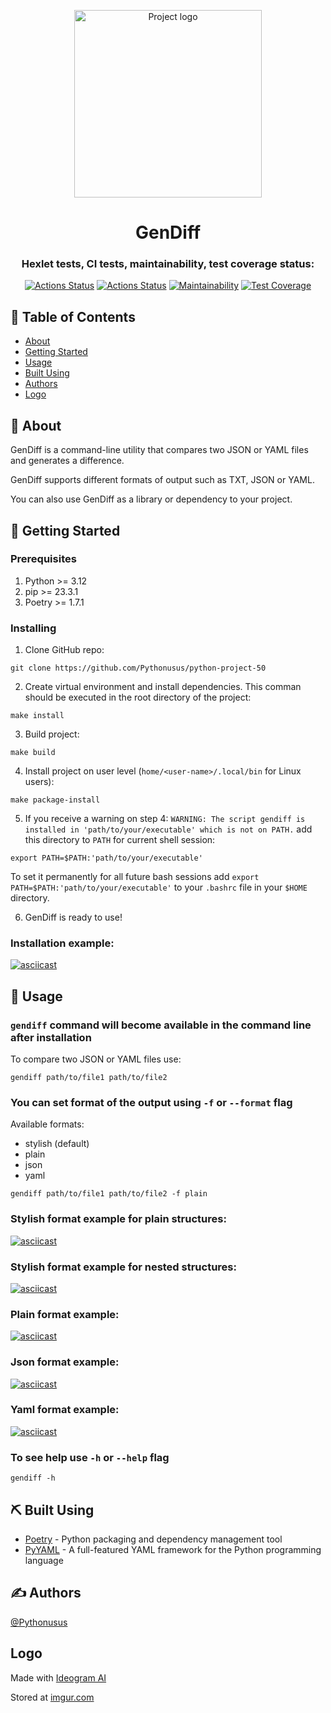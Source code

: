 <p align="center">
 <img width=300px height=300px src="https://imgur.com/042gx4E.png" alt="Project logo">
</p>

<h1 align="center">GenDiff</h1>

<div align="center">

### Hexlet tests, CI tests, maintainability, test coverage status:
[![Actions Status](https://github.com/Pythonusus/python-project-50/actions/workflows/hexlet-check.yml/badge.svg)](https://github.com/Pythonusus/python-project-50/actions)
[![Actions Status](https://github.com/Pythonusus/python-project-50/actions/workflows/python-ci.yml/badge.svg)](https://github.com/Pythonusus/python-project-50/actions)
[![Maintainability](https://api.codeclimate.com/v1/badges/2a82e8b1b0f8354ce79e/maintainability)](https://codeclimate.com/github/Pythonusus/python-project-50/maintainability)
[![Test Coverage](https://api.codeclimate.com/v1/badges/2a82e8b1b0f8354ce79e/test_coverage)](https://codeclimate.com/github/Pythonusus/python-project-50/test_coverage)

</div>

## 📝 Table of Contents

- [About](#about)
- [Getting Started](#getting_started)
- [Usage](#usage)
- [Built Using](#built_using)
- [Authors](#authors)
- [Logo](#logo)

<a name = "about"></a>
## 🧐 About

GenDiff is a command-line utility that compares two JSON or YAML files and generates a difference.

GenDiff supports different formats of output such as TXT, JSON or YAML.

You can also use GenDiff as a library or dependency to your project.

<a name = "getting_started"></a>
## 🏁 Getting Started

### Prerequisites

1. Python >= 3.12
2. pip >= 23.3.1
3. Poetry >= 1.7.1

### Installing

1. Clone GitHub repo: 
```
git clone https://github.com/Pythonusus/python-project-50
```
2. Create virtual environment and install dependencies. This comman should be executed in the root directory of the project:
```
make install
```

3. Build project:
```
make build
```

4. Install project on user level (`home/<user-name>/.local/bin` for Linux users):
```
make package-install
```

5. If you receive a warning on step 4:
`WARNING: The script gendiff is installed in 'path/to/your/executable' which is not on PATH.`
add this directory to `PATH` for current shell session:
```
export PATH=$PATH:'path/to/your/executable'
```

To set it permanently for all future bash sessions add `export PATH=$PATH:'path/to/your/executable'` to your `.bashrc` file in your `$HOME` directory.

6. GenDiff is ready to use!

### Installation example:
[![asciicast](https://asciinema.org/a/SWYYefdsYygkavDCyW1gInlrk.svg)](https://asciinema.org/a/SWYYefdsYygkavDCyW1gInlrk)

<a name="usage"></a>
## 🎈 Usage

### `gendiff` command will become available in the command line after installation

To compare two JSON or YAML files use:
```
gendiff path/to/file1 path/to/file2
```

### You can set format of the output using `-f` or `--format` flag

Available formats:
- stylish (default)
- plain
- json
- yaml

```
gendiff path/to/file1 path/to/file2 -f plain
```
### Stylish format example for plain structures:
[![asciicast](https://asciinema.org/a/xvpRopjyBAT2eFKnpG1UX7NSG.svg)](https://asciinema.org/a/xvpRopjyBAT2eFKnpG1UX7NSG)

### Stylish format example for nested structures:
[![asciicast](https://asciinema.org/a/m9SEtrCyd1U4J7tLDRqSd7o8T.svg)](https://asciinema.org/a/m9SEtrCyd1U4J7tLDRqSd7o8T)

### Plain format example:
[![asciicast](https://asciinema.org/a/9opCs6LTeKj0X0c0nuyj9ATWk.svg)](https://asciinema.org/a/9opCs6LTeKj0X0c0nuyj9ATWk)

### Json format example:
[![asciicast](https://asciinema.org/a/h8w8WOUxe4YfS9ridGpoyXY8G.svg)](https://asciinema.org/a/h8w8WOUxe4YfS9ridGpoyXY8G)

### Yaml format example:
[![asciicast](https://asciinema.org/a/JmHscntBBwy49HTYRZQG8zZe3.svg)](https://asciinema.org/a/JmHscntBBwy49HTYRZQG8zZe3)

### To see help use `-h` or `--help` flag
```
gendiff -h
```

<a name = "built_using"></a>
## ⛏️ Built Using

- [Poetry](https://python-poetry.org) - Python packaging and dependency management tool
- [PyYAML](https://pyyaml.org) - A full-featured YAML framework for the Python programming language

<a name = "authors"></a>
## ✍️ Authors

[@Pythonusus](https://github.com/Pythonusus)

<a name = "logo"></a>
## Logo
Made with [Ideogram AI](https://ideogram.ai/)

Stored at [imgur.com](https://imgur.com/)